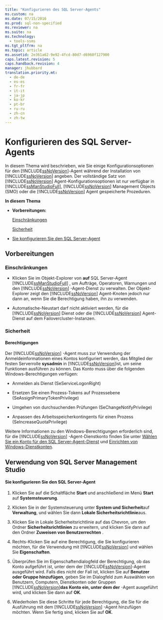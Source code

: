 ```yaml
---
title: "Konfigurieren des SQL Server-Agents"
ms.custom: na
ms.date: 07/15/2016
ms.prod: sql-non-specified
ms.reviewer: na
ms.suite: na
ms.technology: 
  - tools-ssms
ms.tgt_pltfrm: na
ms.topic: article
ms.assetid: 2e361a62-9e92-4fcd-80d7-d6960f127900
caps.latest.revision: 5
caps.handback.revision: 4
manager: jhubbard
translation.priority.mt: 
  - de-de
  - es-es
  - fr-fr
  - it-it
  - ja-jp
  - ko-kr
  - pt-br
  - ru-ru
  - zh-cn
  - zh-tw
---
```

# Konfigurieren des SQL Server-Agents
In diesem Thema wird beschrieben, wie Sie einige Konfigurationsoptionen für den [!INCLUDE[ssNoVersion](../content/includes/ssNoVersion_md.md)]-Agent während der Installation von [!INCLUDE[ssNoVersion](../content/includes/ssNoVersion_md.md)] angeben. Der vollständige Satz von [!INCLUDE[ssNoVersion](../content/includes/ssNoVersion_md.md)] Agent-Konfigurationsoptionen ist nur verfügbar in [!INCLUDE[ssManStudioFull](../content/includes/ssManStudioFull_md.md)], [!INCLUDE[ssNoVersion](../content/includes/ssNoVersion_md.md)] Management Objects (SMO) oder die [!INCLUDE[ssNoVersion](../content/includes/ssNoVersion_md.md)] Agent gespeicherte Prozeduren.  
  
**In diesem Thema**  
  
-   **Vorbereitungen:**  
  
    [Einschränkungen](#Restrictions)  
  
    [Sicherheit](#Security)  
  
-   [Sie konfigurieren Sie den SQL Server-Agent](#SSMSProcedure)  
  
## <a name="BeforeYouBegin"></a>Vorbereitungen  
  
### <a name="Restrictions"></a>Einschränkungen  
  
-   Klicken Sie im Objekt-Explorer von **auf** SQL Server-Agent [!INCLUDE[ssManStudioFull](../content/includes/ssManStudioFull_md.md)] , um Aufträge, Operatoren, Warnungen und den [!INCLUDE[ssNoVersion](../content/includes/ssNoVersion_md.md)] -Agent-Dienst zu verwalten. Der Objekt-Explorer zeigt den [!INCLUDE[ssNoVersion](../content/includes/ssNoVersion_md.md)] Agent-Knoten jedoch nur dann an, wenn Sie die Berechtigung haben, ihn zu verwenden.  
  
-   Automatische\-Neustart darf nicht aktiviert werden, für die [!INCLUDE[ssNoVersion](../content/includes/ssNoVersion_md.md)] Dienst oder die [!INCLUDE[ssNoVersion](../content/includes/ssNoVersion_md.md)] Agent-Dienst auf dem Failovercluster-Instanzen.  
  
### <a name="Security"></a>Sicherheit  
  
#### <a name="Permissions"></a>Berechtigungen  
Der [!INCLUDE[ssNoVersion](../content/includes/ssNoVersion_md.md)] -Agent muss zur Verwendung der Anmeldeinformationen eines Kontos konfiguriert werden, das Mitglied der festen Serverrolle **sysadmin** in [!INCLUDE[ssNoVersion](../content/includes/ssNoVersion_md.md)]ist, um seine Funktionen ausführen zu können. Das Konto muss über die folgenden Windows-Berechtigungen verfügen:  
  
-   Anmelden als Dienst (SeServiceLogonRight)  
  
-   Ersetzen Sie einen Prozess\-Tokens auf Prozessebene (SeAssignPrimaryTokenPrivilege)  
  
-   Umgehen von durchsuchenden Prüfungen (SeChangeNotifyPrivilege)  
  
-   Anpassen des Arbeitsspeicherkontingents für einen Prozess (SeIncreaseQuotaPrivilege)  
  
Weitere Informationen zu den Windows-Berechtigungen erforderlich sind, für die [!INCLUDE[ssNoVersion](../content/includes/ssNoVersion_md.md)] -Agent-Dienstkonto finden Sie unter [Wählen Sie ein Konto für den SQL Server-Agent-Dienst](../content/Select-an-Account-for-the-SQL-Server-Agent-Service.md) und [Einrichten von Windows-Dienstkonten](assetId:///309b9dac-0b3a-4617-85ef-c4519ce9d014).  
  
## <a name="SSMSProcedure"></a>Verwendung von SQL Server Management Studio  
  
#### Sie konfigurieren Sie den SQL Server-Agent  
  
1.  Klicken Sie auf die Schaltfläche **Start** und anschließend im Menü **Start**  auf **Systemsteuerung**.  
  
2.  Klicken Sie in der Systemsteuerung unter **System und Sicherheit**auf **Verwaltung**, und wählen Sie dann **Lokale Sicherheitsrichtlinie**aus.  
  
3.  Klicken Sie in Lokale Sicherheitsrichtlinie auf das Chevron, um den Ordner **Sicherheitsrichtlinien** zu erweitern, und klicken Sie dann auf den Ordner **Zuweisen von Benutzerrechten** .  
  
4.  Rechts\-Klicken Sie auf eine Berechtigung, die Sie konfigurieren möchten, für die Verwendung mit [!INCLUDE[ssNoVersion](../content/includes/ssNoVersion_md.md)] und wählen Sie **Eigenschaften**.  
  
5.  Überprüfen Sie im Eigenschaftendialogfeld der Berechtigung, ob das Konto aufgeführt ist, unter dem der [!INCLUDE[ssNoVersion](../content/includes/ssNoVersion_md.md)]-Agent ausgeführt wird. Falls dies nicht der Fall ist, klicken Sie auf **Benutzer oder Gruppe hinzufügen**, geben Sie im Dialogfeld zum Auswählen von Benutzern, Computern, Dienstkonten oder Gruppen [!INCLUDE[ssNoVersion](../content/includes/ssNoVersion_md.md)]**das Konto ein, unter dem der** -Agent ausgeführt wird, und klicken Sie dann auf **OK**.  
  
6.  Wiederholen Sie diese Schritte für jede Berechtigung, die Sie für die Ausführung mit dem [!INCLUDE[ssNoVersion](../content/includes/ssNoVersion_md.md)] -Agent hinzufügen möchten. Wenn Sie fertig sind, klicken Sie auf **OK**.  
  
